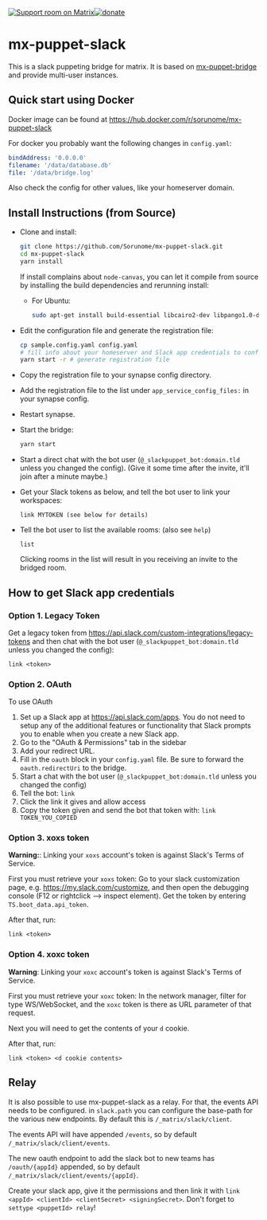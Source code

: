 [![Support room on Matrix](https://img.shields.io/matrix/mx-puppet-bridge:sorunome.de.svg?label=%23mx-puppet-bridge%3Asorunome.de&logo=matrix&server_fqdn=sorunome.de)](https://matrix.to/#/#mx-puppet-bridge:sorunome.de)[![donate](https://liberapay.com/assets/widgets/donate.svg)](https://liberapay.com/Sorunome/donate)

# mx-puppet-slack
This is a slack puppeting bridge for matrix. It is based on [mx-puppet-bridge](https://github.com/Sorunome/mx-puppet-bridge) and provide multi-user instances.

## Quick start using Docker

Docker image can be found at https://hub.docker.com/r/sorunome/mx-puppet-slack

For docker you probably want the following changes in `config.yaml`:

```yaml
bindAddress: '0.0.0.0'
filename: '/data/database.db'
file: '/data/bridge.log'
```

Also check the config for other values, like your homeserver domain.

## Install Instructions (from Source)

* Clone and install:
    ```bash
    git clone https://github.com/Sorunome/mx-puppet-slack.git
    cd mx-puppet-slack
    yarn install
    ```
    
    If install complains about `node-canvas`, you can let it compile from
    source by installing the build dependencies and rerunning install:
   - For Ubuntu:
     ```bash
     sudo apt-get install build-essential libcairo2-dev libpango1.0-dev libjpeg-dev libgif-dev librsvg2-dev
     ```
* Edit the configuration file and generate the registration file:
    ```bash
    cp sample.config.yaml config.yaml
    # fill info about your homeserver and Slack app credentials to config.yaml manually
    yarn start -r # generate registration file
    ```
* Copy the registration file to your synapse config directory.
* Add the registration file to the list under `app_service_config_files:` in your synapse config.
* Restart synapse.
* Start the bridge:
    ```bash
    yarn start
    ```
* Start a direct chat with the bot user (`@_slackpuppet_bot:domain.tld` unless you changed the config).
    (Give it some time after the invite, it'll join after a minute maybe.)
* Get your Slack tokens as below, and tell the bot user to link your workspaces:
    ```
    link MYTOKEN (see below for details)
    ```
* Tell the bot user to list the available rooms: (also see `help`)
    ```
    list
    ```
    Clicking rooms in the list will result in you receiving an invite to the bridged room.

## How to get Slack app credentials

### Option 1. Legacy Token
Get a legacy token from https://api.slack.com/custom-integrations/legacy-tokens and then chat with the bot user (`@_slackpuppet_bot:domain.tld` unless you changed the config):
```
link <token>
```

### Option 2. OAuth
To use OAuth
1. Set up a Slack app at https://api.slack.com/apps. You do not need to setup any
   of the additional features or functionality that Slack prompts you to enable when you
   create a new Slack app.
2. Go to the "OAuth & Permissions" tab in the sidebar
3. Add your redirect URL.
4. Fill in the `oauth` block in your `config.yaml` file. Be sure to forward the `oauth.redirectUri` to the bridge.
5. Start a chat with the bot user (`@_slackpuppet_bot:domain.tld` unless you changed the config)
6. Tell the bot: `link`
7. Click the link it gives and allow access
8. Copy the token given and send the bot that token with: `link TOKEN_YOU_COPIED`

### Option 3. xoxs token
**Warning:**: Linking your `xoxs` account's token is against Slack's Terms of Service.

First you must retrieve your `xoxs` token: Go to your slack customization page, e.g. https://my.slack.com/customize, and then open the debugging console
(F12 or rightclick --> inspect element).
Get the token by entering `TS.boot_data.api_token`.

After that, run:
```
link <token>
```


### Option 4. xoxc token
**Warning**: Linking your `xoxc` account's token is against Slack's Terms of Service.

First you must retrieve your `xoxc` token: In the network manager, filter for type WS/WebSocket, and the `xoxc` token is there as URL parameter of that request.

Next you will need to get the contents of your `d` cookie.

After that, run:
```
link <token> <d cookie contents>
```

## Relay
It is also possible to use mx-puppet-slack as a relay. For that, the events API needs to be configured. in `slack.path` you can configure the base-path for the various new endpoints. By default this is `/_matrix/slack/client`.

The events API will have appended `/events`, so by default `/_matrix/slack/client/events`.

The new oauth endpoint to add the slack bot to new teams has `/oauth/{appId}` appended, so by default `/_matrix/slack/client/events/{appId}`.

Create your slack app, give it the permissions and then link it with `link <appId> <clientId> <clientSecret> <signingSecret>`. Don't forget to `settype <puppetId> relay`!
